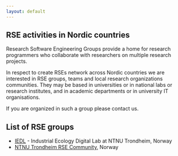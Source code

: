 ```yaml
---
layout: default
---
```


## RSE activities in Nordic countries

Research Software Engineering Groups provide a home
for research programmers who collaborate with researchers on multiple
research projects.

In respect to create RSEs network across Nordic countries we are
interested in RSE groups, teams and local research organizations communities.
They may be based in universities or in national labs or research
institutes, and in academic departments or in university IT organisations.

If you are organized in such a group please contact us.

## List of RSE groups

* [IEDL](https://iedl.no) - Industrial Ecology Digital Lab at NTNU Trondheim, Norway
* [NTNU Trondheim RSE Community](http://rse.org.ntnu.no/), Norway

